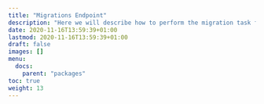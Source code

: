 ```yaml
---
title: "Migrations Endpoint"
description: "Here we will describe how to perform the migration task from endpoints to packages and services"
date: 2020-11-16T13:59:39+01:00
lastmod: 2020-11-16T13:59:39+01:00
draft: false
images: []
menu:
  docs:
    parent: "packages"
toc: true
weight: 13
---
```

